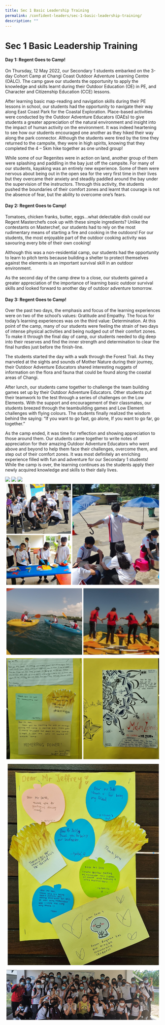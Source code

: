 ```yaml
---
title: Sec 1 Basic Leadership Training
permalink: /confident-leaders/sec-1-basic-leadership-training/
description: ""
---
```

# **Sec 1 Basic Leadership Training**

#### Day 1: Regent Goes to Camp!

On Thursday, 12 May 2022, our Secondary 1 students embarked on the 3-day Cohort Camp at Changi Coast Outdoor Adventure Learning Centre (OALC). The camp gave our students the opportunity to apply the knowledge and skills learnt during their Outdoor Education (OE) in PE, and Character and Citizenship Education (CCE) lessons.

After learning basic map-reading and navigation skills during their PE lessons in school, our students had the opportunity to navigate their way along East Coast Park for the Coastal Exploration. Place-based activities were conducted by the Outdoor Adventure Educators (OAEs) to give students a greater appreciation of the natural environment and insight into the impact of human activity on the environment. It was indeed heartening to see how our students encouraged one another as they hiked their way along the park connector. Although the students were tired by the time they returned to the campsite, they were in high spirits, knowing that they completed the 4 – 5km hike together as one united group!

While some of our Regenites were in action on land, another group of them were splashing and paddling in the bay just off the campsite. For many of our students, kayaking was an entirely new experience. Some of them were nervous about being out in the open sea for the very first time in their lives but they overcame their anxiety and steadily paddled around the bay under the supervision of the instructors. Through this activity, the students pushed the boundaries of their comfort zones and learnt that courage is not the absence of fear, but the ability to overcome one’s fears.

#### Day 2: Regent Goes to Camp!

Tomatoes, chicken franks, butter, eggs…what delectable dish could our Regent Masterchefs cook up with these simple ingredients? Unlike the contestants on Masterchef, our students had to rely on the most rudimentary means of starting a fire and cooking in the outdoors! For our students, the most enjoyable part of the outdoor cooking activity was savouring every bite of their own cooking!

Although this was a non-residential camp, our students had the opportunity to learn to pitch tents because building a shelter to protect themselves against the elements is an important survival skill in an outdoor environment.

As the second day of the camp drew to a close, our students gained a greater appreciation of the importance of learning basic outdoor survival skills and looked forward to another day of outdoor adventure tomorrow.

#### Day 3: Regent Goes to Camp!

Over the past two days, the emphasis and focus of the learning experiences were on two of the school’s values: Gratitude and Empathy. The focus for today’s learning experiences was on the third value: Determination. At this point of the camp, many of our students were feeling the strain of two days of intense physical activities and being nudged out of their comfort zones. To make it through the final day of camp, our students needed to dig deep into their reserves and find the inner strength and determination to clear the final hurdles just before the finish-line.

The students started the day with a walk through the Forest Trail. As they marveled at the sights and sounds of Mother Nature during their journey, their Outdoor Adventure Educators shared interesting nuggets of information on the flora and fauna that could be found along the coastal areas of Changi.

After lunch, our students came together to challenge the team building games set up by their Outdoor Adventure Educators. Other students put their teamwork to the test through a series of challenges on the Low Elements. With the support and encouragement of their classmates, our students breezed through the teambuilding games and Low Element challenges with flying colours. The students finally realized the wisdom behind the saying: “If you want to go fast, go alone, If you want to go far, go together.”

As the camp ended, it was time for reflection and showing appreciation to those around them. Our students came together to write notes of appreciation for their amazing Outdoor Adventure Educators who went above and beyond to help them face their challenges, overcome them, and step out of their comfort zones. It was most definitely an enriching experience filled with fun and adventure for our Secondary 1 students! While the camp is over, the learning continues as the students apply their newly acquired knowledge and skills to their daily lives.

![](/images/Sec%201%20Camp/S1Camp2022-1.jpg)
![](/images/Sec%201%20Camp/S1Camp2022-2.jpg)
![](/images/Sec%201%20Camp/S1Camp2022-3.jpg)
![](/images/Sec%201%20Camp/S1Camp2022-4.jpg)
![](/images/Sec%201%20Camp/S1Camp2022-5.jpg)
![](/images/Sec%201%20Camp/S1Camp2022-6.jpg)
![](/images/Sec%201%20Camp/S1Camp2022-7.jpg)
![](/images/Sec%201%20Camp/S1Camp2022-8.jpg)